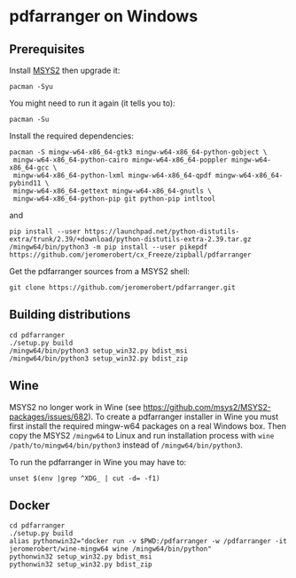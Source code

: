 # pdfarranger on Windows

## Prerequisites

Install [MSYS2](http://www.msys2.org) then upgrade it:

```
pacman -Syu
```

You might need to run it again (it tells you to):

```
pacman -Su
```

Install the required dependencies:

```
pacman -S mingw-w64-x86_64-gtk3 mingw-w64-x86_64-python-gobject \
 mingw-w64-x86_64-python-cairo mingw-w64-x86_64-poppler mingw-w64-x86_64-gcc \
 mingw-w64-x86_64-python-lxml mingw-w64-x86_64-qpdf mingw-w64-x86_64-pybind11 \
 mingw-w64-x86_64-gettext mingw-w64-x86_64-gnutls \
 mingw-w64-x86_64-python-pip git python-pip intltool
```

and

```
pip install --user https://launchpad.net/python-distutils-extra/trunk/2.39/+download/python-distutils-extra-2.39.tar.gz
/mingw64/bin/python3 -m pip install --user pikepdf https://github.com/jeromerobert/cx_Freeze/zipball/pdfarranger
```

Get the pdfarranger sources from a MSYS2 shell:

```
git clone https://github.com/jeromerobert/pdfarranger.git
```

## Building distributions

```
cd pdfarranger
./setup.py build
/mingw64/bin/python3 setup_win32.py bdist_msi
/mingw64/bin/python3 setup_win32.py bdist_zip
```

## Wine

MSYS2 no longer work in Wine (see <https://github.com/msys2/MSYS2-packages/issues/682>). To
create a pdfarranger installer in Wine you must first install the required mingw-w64 packages
on a real Windows box. Then copy the MSYS2 `/mingw64` to Linux and run installation process with
`wine /path/to/mingw64/bin/python3` instead of `/mingw64/bin/python3`.

To run the pdfarranger in Wine you may have to:

```
unset $(env |grep ^XDG_ | cut -d= -f1)
```

## Docker

```
cd pdfarranger
./setup.py build
alias pythonwin32="docker run -v $PWD:/pdfarranger -w /pdfarranger -it jeromerobert/wine-mingw64 wine /mingw64/bin/python"
pythonwin32 setup_win32.py bdist_msi
pythonwin32 setup_win32.py bdist_zip
```
